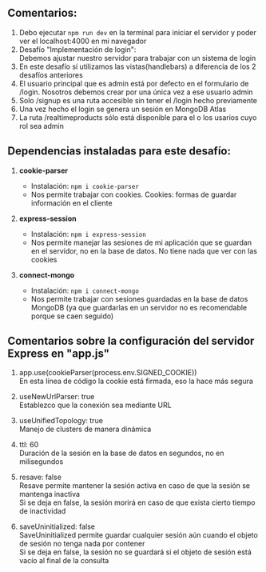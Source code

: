 ## Comentarios:

1. Debo ejecutar `npm run dev` en la terminal para iniciar el servidor y poder ver el localhost:4000 en mi navegador
2. Desafío "Implementación de login": <br>
    Debemos ajustar nuestro servidor para trabajar con un sistema de login
3. En este desafío sí utilizamos las vistas(handlebars) a diferencia de los 2 desafíos anteriores
4. El usuario principal que es admin está por defecto en el formulario de /login. Nosotros debemos crear por una única vez a ese usuario admin
5. Solo /signup es una ruta accesible sin tener el /login hecho previamente
6. Una vez hecho el login se genera un sesión en MongoDB Atlas
7. La ruta /realtimeproducts sólo está disponible para el o los usarios cuyo rol sea admin



## Dependencias instaladas para este desafío:

1. **cookie-parser**
   - Instalación: `npm i cookie-parser`
   - Nos permite trabajar con cookies. Cookies: formas de guardar información en el cliente


2. **express-session**
   - Instalación: `npm i express-session`
   - Nos permite manejar las sesiones de mi aplicación que se guardan en el servidor, no en la base de datos. No tiene nada que ver con las cookies

3. **connect-mongo**
   - Instalación: `npm i connect-mongo`
   - Nos permite trabajar con sesiones guardadas en la base de datos MongoDB (ya que guardarlas en un servidor no es recomendable porque se caen seguido)



## Comentarios sobre la configuración del servidor Express en "app.js"

1. app.use(cookieParser(process.env.SIGNED_COOKIE)) <br>
    En esta línea de código la cookie está firmada, eso la hace más segura

2. useNewUrlParser: true <br>
    Establezco que la conexión sea mediante URL

3. useUnifiedTopology: true <br>
    Manejo de clusters de manera dinámica

4. ttl: 60 <br>
    Duración de la sesión en la base de datos en segundos, no en milisegundos

5. resave: false <br>
    Resave permite mantener la sesión activa en caso de que la sesión se mantenga inactiva <br>
    Si se deja en false, la sesión morirá en caso de que exista cierto tiempo de inactividad

6. saveUninitialized: false <br>
    SaveUninitialized permite guardar cualquier sesión aún cuando el objeto de sesión no tenga nada por contener <br>
    Si se deja en false, la sesión no se guardará si el objeto de sesión está vacío al final de la consulta
